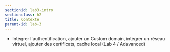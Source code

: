 ```yaml
---
sectionid: lab3-intro
sectionclass: h2
title: Contexte
parent-id: lab-3
---
```


- Intégrer l'authentification, ajouter un Custom domain, intégrer un réseau virtuel, ajouter des certificats, cache local (Lab 4 / Adavanced)

